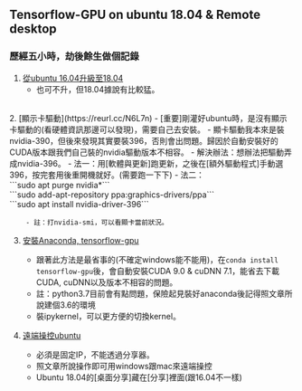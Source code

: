 ## Tensorflow-GPU on ubuntu 18.04 & Remote desktop
### 歷經五小時，劫後餘生做個記錄 <br>
1. [從ubuntu 16.04升級至18.04](https://reurl.cc/R1EAe<br>)
	- 也可不升，但18.04據說有比較猛。<br>
<br>
2.	[顯示卡驅動](https://reurl.cc/N6L7n)
	- [重要]剛灌好ubuntu時，是沒有顯示卡驅動的(看硬體資訊那邊可以發現)，需要自己去安裝。
	- 顯卡驅動我本來是裝nvidia-390，但後來發現其實要裝396，否則會出問題。歸因於自動安裝好的CUDA版本跟我們自己裝的nvidia驅動版本不相容。
	- 解決辦法：想辦法把驅動弄成nvidia-396。
		- 法一：用[軟體與更新]跑更新，之後在[額外驅動程式]手動選396，按完套用後重開機就好。(需要跑一下下)
		- 法二：<br>
```sudo apt purge nvidia*```<br>
```sudo add-apt-repository ppa:graphics-drivers/ppa```<br>
```sudo apt install nvidia-driver-396```		

		- 註：打nvidia-smi，可以看顯卡當前狀況。

3.	[安裝Anaconda, tensorflow-gpu](https://reurl.cc/e87KM)
	- 跟著此方法是最省事的(不確定windows能不能用)，在```conda install tensorflow-gpu```後，會自動安裝CUDA 9.0 & cuDNN 7.1，能省去下載CUDA, cuDNN以及版本不相容的問題。
	- 註：python3.7目前會有點問題，保險起見裝好anaconda後記得照文章所說建個3.6的環境
	- 裝ipykernel，可以更方便的切換kernel。<br>

4.	[遠端操控ubuntu](https://reurl.cc/R1EAe)
	- 必須是固定IP，不能透過分享器。
	- 照文章所說操作即可用windows跟mac來遠端操控
	- Ubuntu 18.04的[桌面分享]藏在[分享]裡面(跟16.04不一樣)
